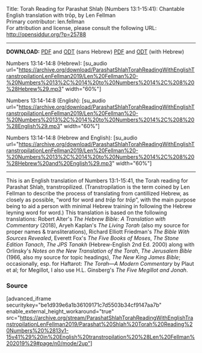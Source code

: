 <html>
<head></head>
<body>
Title: Torah Reading for Parashat Shlaḥ (Numbers 13:1-15:41): Chantable English translation with trōp, by Len Fellman<br />
Primary contributor: len.fellman<br />
For attribution and license, please consult the following URL: <a href="http://opensiddur.org/?p=25788">http://opensiddur.org/?p=25788</a>
<p />
<hr />

<strong>DOWNLOAD:</strong> 
<a href="https://archive.org/download/ParashatShlahTorahReadingWithEnglishTranstropilationLenFellman2019/Parashat%20Shlah%20Torah%20Reading%20Numbers%20%2813v1-15v41%29%20in%20English%20transtropilation%20%28Len%20Fellman%202019%29%20-%20english%20only.pdf">PDF</a> and <a href="https://archive.org/download/ParashatShlahTorahReadingWithEnglishTranstropilationLenFellman2019/Parashat%20Shlah%20Torah%20Reading%20Numbers%20%2813v1-15v41%29%20in%20English%20transtropilation%20%28Len%20Fellman%202019%29%20-%20english%20only.odt">ODT</a> (sans Hebrew) 
<a href="https://archive.org/download/ParashatShlahTorahReadingWithEnglishTranstropilationLenFellman2019/Parashat%20Shlah%20Torah%20Reading%20Numbers%20%2813v1-15v41%29%20in%20English%20transtropilation%20%28Len%20Fellman%202019%29.pdf">PDF</a> and <a href="https://archive.org/download/ParashatShlahTorahReadingWithEnglishTranstropilationLenFellman2019/Parashat%20Shlah%20Torah%20Reading%20Numbers%20%2813v1-15v41%29%20in%20English%20transtropilation%20%28Len%20Fellman%202019%29.odt">ODT</a> (with Hebrew)

Numbers 13:14-14:8 (Hebrew): [su_audio url="https://archive.org/download/ParashatShlahTorahReadingWithEnglishTranstropilationLenFellman2019/Len%20Fellman%20-%20Numbers%2013%2C%2014%20to%20Numbers%2014%2C%208%20%28Hebrew%29.mp3" width="60%"]

Numbers 13:14-14:8 (English): [su_audio url="https://archive.org/download/ParashatShlahTorahReadingWithEnglishTranstropilationLenFellman2019/Len%20Fellman%20-%20Numbers%2013%2C%2014%20to%20Numbers%2014%2C%208%20%28English%29.mp3" width="60%"]

Numbers 13:14-14:8 (Hebrew and English): [su_audio url="https://archive.org/download/ParashatShlahTorahReadingWithEnglishTranstropilationLenFellman2019/Len%20Fellman%20-%20Numbers%2013%2C%2014%20to%20Numbers%2014%2C%208%20%28Hebrew%20and%20English%29.mp3" width="60%"]

<hr />

This is an English translation of Numbers 13:1-15:41, the Torah reading for Parashat Shlaḥ, transtropilized. (Transtropilation is the term coined by Len Fellman to describe the process of translating from cantillized Hebrew, as closely as possible, “word for word and <em>trōp</em> for <em>trōp</em>”, with the main purpose being to aid a person with minimal Hebrew training in following the Hebrew leyning word for word.) This translation is based on the following translations: Robert Alter's <em>The Hebrew Bible: A Translation with Commentary</em> (2018), Aryeh Kaplan's <em>The Living Torah</em> (also my source for proper names &amp; transliterations), Richard Elliott Friedman's <em>The Bible With Sources Revealed</em>, Everett Fox's <em>The Five Books of Moses</em>, <em>The Stone Edition Tanach</em>, <em>The JPS Tanakh</em> (Hebrew-English 2nd Ed. 2000) along with Orlinsky's <em>Notes on the New Translation of the Torah</em>, <em>The Jerusalem Bible</em> (1966, also my source for topic headings), <em>The New King James Bible</em>; occasionally, esp. for Haftarot: <em>The Torah—A Modern Commentary</em> by Plaut et al; for Megillot, I also use H.L. Ginsberg's <em>The Five Megillot and Jonah</em>.

<h3>Source</h3>

[advanced_iframe securitykey="be1d939e6a1b36109171c7d5503b34cf9147aa7b" enable_external_height_workaround="true" src="https://archive.org/stream/ParashatShlahTorahReadingWithEnglishTranstropilationLenFellman2019/Parashat%20Shlah%20Torah%20Reading%20Numbers%20%2813v1-15v41%29%20in%20English%20transtropilation%20%28Len%20Fellman%202019%29#page/n0/mode/2up"]
</body>
</html>